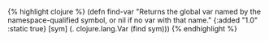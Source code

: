 {% highlight clojure %}
(defn find-var
  "Returns the global var named by the namespace-qualified symbol, or
  nil if no var with that name."
  {:added "1.0"
   :static true}
  [sym] (. clojure.lang.Var (find sym)))
{% endhighlight %}
